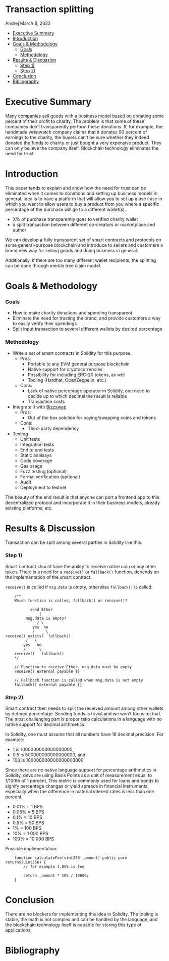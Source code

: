 Transaction splitting
================
Andrej
March 8, 2022

-   <a href="#executive-summary" id="toc-executive-summary">Executive
    Summary</a>
-   <a href="#introduction" id="toc-introduction">Introduction</a>
-   <a href="#goals-methodology" id="toc-goals-methodology">Goals &amp;
    Methodology</a>
    -   <a href="#goals" id="toc-goals">Goals</a>
    -   <a href="#methodology" id="toc-methodology">Methodology</a>
-   <a href="#results-discussion" id="toc-results-discussion">Results &amp;
    Discussion</a>
    -   <a href="#step-1" id="toc-step-1">Step 1)</a>
    -   <a href="#step-2" id="toc-step-2">Step 2)</a>
-   <a href="#conclusion" id="toc-conclusion">Conclusion</a>
-   <a href="#bibliography" id="toc-bibliography">Bibliography</a>

# Executive Summary

Many companies sell goods with a business model based on donating some
percent of their profit to charity. The problem is that some of these
companies don’t transparently perform these donations. If, for example,
the handmade wristwatch company claims that it donates 90 percent of
earnings to the charity, the buyers can’t be sure whether they indeed
donated the funds to charity or just bought a very expensive product.
They can only believe the company itself. Blockchain technology
eliminates the need for trust.

# Introduction

This paper tends to explain and show how the need for trust can be
eliminated when it comes to donations and setting up business models in
general. Idea is to have a platform that will allow you to set up a use
case in which you want to allow users to buy a product from you where a
specific percentage of the purchase will go to a different wallet(s).

-   X% of purchase transparently goes to verified charity wallet
-   a split transaction between different co-creators or marketplace and
    author

We can develop a fully transparent set of smart contracts and protocols
on some general-purpose blockchain and introduce to sellers and
customers a brand new way for selling goods and doing business in
general.

Additionally, if there are too many different wallet recipients, the
splitting can be done through merkle tree claim model.

# Goals & Methodology

### Goals

-   How to make charity donations and spending transparent
-   Eliminate the need for trusting the brand, and provide customers a
    way to easily verify their spendings
-   Split input transaction to several different wallets by desired
    percentage

### Methodology

-   Write a set of smart contracts in Solidity for this purpose.
    -   Pros:
        -   Portable to any EVM general purpose blockchain
        -   Native support for cryptocurrencies
        -   Possibility for including ERC-20 tokens, as well
        -   Tooling (Hardhat, OpenZeppelin, etc.)
    -   Cons:
        -   Lack of native percentage operator in Solidity, one need to
            decide up to which decimal the result is reliable
        -   Transaction costs
-   Integrate it with [Bizzswap](https://www.npmjs.com/package/bizzswap)
    -   Pros:
        -   Out of the box solution for paying/swapping coins and tokens
    -   Cons:
        -   Third-party dependency
-   Testing
    -   Unit tests
    -   Integration tests
    -   End to end tests
    -   Static analasys
    -   Code coverage
    -   Gas usage
    -   Fuzz testing (optional)
    -   Formal verification (optional)
    -   Audit
    -   Deployment to testnet

The beauty of the end result is that anyone can port a frontend app to
this decentralized protocol and incorporate it in their business models,
already existing platforms, etc.

# Results & Discussion

Transaction can be split among several parties in Solidity like this:

### Step 1)

Smart contract should have the ability to receive native coin or any
other token. There is a need for a `receive()` or `fallback()` function,
depends on the implementation of the smart contract.

`receive()` is called if `msg.data` is empty, otherwise `fallback()` is
called.

``` solidity
    /**
    Which function is called, fallback() or receive()?

           send Ether
               |
         msg.data is empty?
              / \
            yes  no
            /     \
receive() exists?  fallback()
         /   \
        yes   no
        /      \
    receive()   fallback()
    */

    // Function to receive Ether. msg.data must be empty
    receive() external payable {}

    // Fallback function is called when msg.data is not empty
    fallback() external payable {}
```

### Step 2)

Smart contract then needs to split the received amount among other
wallets by defined percentage. Sending funds is trivial and we won’t
focus on that. The most challenging part is proper ratio calculations in
a language with no native support for decimal arithmetics.

In Solidity, one must assume that all numbers have 18 decimal precision.
For example:

-   1 is 1000000000000000000,
-   0.5 is 500000000000000000, and
-   100 is 100000000000000000000

Since there are no native language support for percentage arithmetics in
Solidity, devs are using Basis Points as a unit of measurement equal to
1/100th of 1 percent. This metric is commonly used for loans and bonds
to signify percentage changes or yield spreads in financial instruments,
especially when the difference in material interest rates is less than
one percent.

-   0.01% = 1 BPS
-   0.05% = 5 BPS
-   0.1% = 10 BPS
-   0.5% = 50 BPS
-   1% = 100 BPS
-   10% = 1 000 BPS
-   100% = 10 000 BPS

Possible implementation:

``` solidity
    function calculateFee(uint256 _amount) public pure returns(uint256) {
        // for example 1.85% is fee

        return _amount * 185 / 10000;
    }
```

# Conclusion

There are no blockers for implementing this idea in Solidity. The
tooling is stable, the math is not complex and can be handled by the
language, and the blockchain technology itself is capable for storing
this type of applications.

# Bibliography

<div id="refs">

</div>
